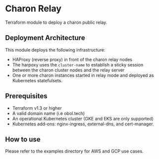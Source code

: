 # Charon Relay
Terraform module to deploy a charon public relay.

## Deployment Architecture
This module deploys the following infrastructure:
- HAProxy (reverse proxy) in front of the charon relay nodes
- The harpoxy uses the `cluster-name` to establish a sticky session between the charon cluster nodes and the relay server
- One or more charon instances started in relay mode and deployed as Kubernetes statefulsets.

## Prerequisites
- Terraform v1.3 or higher
- A valid domain name (i.e obol.tech)
- An operational Kubernetes cluster (GKE and EKS are only supported)
- Kubernetes add-ons: nginx-ingress, external-dns, and cert-manager.

## How to use
Please refer to the examples directory for AWS and GCP use cases.
